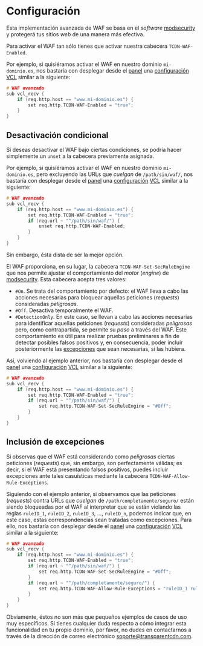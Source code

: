 # Configuración

Esta implementación avanzada de WAF se basa en el _software_ [modsecurity](https://www.modsecurity.org/) y protegerá tus sitios _web_ de una manera más efectiva.

Para activar el WAF tan sólo tienes que activar nuestra cabecera `TCDN-WAF-Enabled`.

Por ejemplo, si quisiéramos activar el WAF en nuestro dominio `mi-dominio.es`, nos bastaría con desplegar desde el [panel](../../getting-started/dashboard/) una [configuración](../../getting-started/dashboard/autoprovisionamiento/) [VCL](../../config/vcl/) similar a la siguiente:

```c
# WAF avanzado
sub vcl_recv {
    if (req.http.host == "www.mi-dominio.es") {
        set req.http.TCDN-WAF-Enabled = "true";
    }
}
```

## Desactivación condicional

Si deseas desactivar el WAF bajo ciertas condiciones, se podría hacer simplemente un `unset` a la cabecera previamente asignada.

Por ejemplo, si quisiéramos activar el WAF en nuestro dominio `mi-dominio.es`, pero excluyendo las URLs que _cuelgan_ de `/path/sin/waf/`, nos bastaría con desplegar desde el [panel](../../getting-started/dashboard/) una [configuración](../../getting-started/dashboard/autoprovisionamiento/) [VCL](../../config/vcl/) similar a la siguiente:

```c
# WAF avanzado
sub vcl_recv {
    if (req.http.host == "www.mi-dominio.es") {
        set req.http.TCDN-WAF-Enabled = "true";
        if (req.url ~ "^/path/sin/waf/") {
            unset req.http.TCDN-WAF-Enabled;
        }
    }
}

```

Sin embargo, ésta dista de ser la mejor opción.

El WAF proporciona, en su lugar, la cabecera `TCDN-WAF-Set-SecRuleEngine` que nos permite ajustar el comportamiento del _motor_ (_engine_) de [modsecurity](https://www.modsecurity.org/). Esta cabecera acepta tres valores:

* `#On`. Se trata del comportamiento por defecto: el WAF lleva a cabo las acciones necesarias para bloquear aquellas peticiones (_requests_) consideradas _peligrosas_.
* `#Off`. Desactiva temporalmente el WAF.
* `#DetectionOnly`. En este caso, se llevan a cabo las acciones necesarias para identificar aquellas peticiones (_requests_) consideradas _peligrosas_ pero, como contrapartida, se permite su _paso_ a través del WAF. Este comportamiento es útil para realizar pruebas preliminares a fin de detectar posibles falsos positivos y, en consecuencia, poder incluir posteriormente las [excepciones](avanzado.md#inclusion-de-excepciones) que sean necesarias, si las hubiera.

Así, volviendo al ejemplo anterior, nos bastaría con desplegar desde el [panel](../../getting-started/dashboard/) una [configuración](../../getting-started/dashboard/autoprovisionamiento/) [VCL](../../config/vcl/) similar a la siguiente:

```c
# WAF avanzado
sub vcl_recv {
    if (req.http.host == "www.mi-dominio.es") {
        set req.http.TCDN-WAF-Enabled = "true";
        if (req.url ~ "^/path/sin/waf/") {
            set req.http.TCDN-WAF-Set-SecRuleEngine = "#Off";
        }
    }
}
```

## Inclusión de excepciones

Si observas que el WAF está considerando como _peligrosas_ ciertas peticiones (_requests_) que, sin embargo, son perfectamente válidas; es decir, si el WAF está presentando falsos positivos, puedes incluir excepciones ante tales casuísticas mediante la cabecera `TCDN-WAF-Allow-Rule-Exceptions`.

Siguiendo con el ejemplo anterior, si observamos que las peticiones (_requests_) contra URLs que _cuelgan_ de `/path/completamente/seguro/` están siendo bloqueadas por el WAF al interpretar que se están violando las reglas `ruleID_1`, `ruleID_2`, `ruleID_3`, ..., `ruleID_n`, podemos indicar que, en este caso, estas correspondencias sean tratadas como excepciones. Para ello, nos bastaría con desplegar desde el [panel](../../getting-started/dashboard/) una [configuración](../../getting-started/dashboard/autoprovisionamiento/) [VCL](../../config/vcl/) similar a la siguiente:

```c
# WAF avanzado
sub vcl_recv {
    if (req.http.host == "www.mi-dominio.es") {
        set req.http.TCDN-WAF-Enabled = "true";
        if (req.url ~ "^/path/sin/waf/") {
            set req.http.TCDN-WAF-Set-SecRuleEngine = "#Off";
        }
        if (req.url ~ "^/path/completamente/seguro/") {
            set req.http.TCDN-WAF-Allow-Rule-Exceptions = "ruleID_1 ruleID_2 ruleID_3 ... ruleID_n";
        }
    }
}
```

Obviamente, éstos no son más que pequeños ejemplos de casos de uso muy específicos. Si tienes cualquier duda respecto a cómo integrar esta funcionalidad en tu propio dominio, por favor, no dudes en contactarnos a través de la dirección de correo electrónico [soporte@transparentcdn.com](mailto:soporte@transparetncdn.com).

